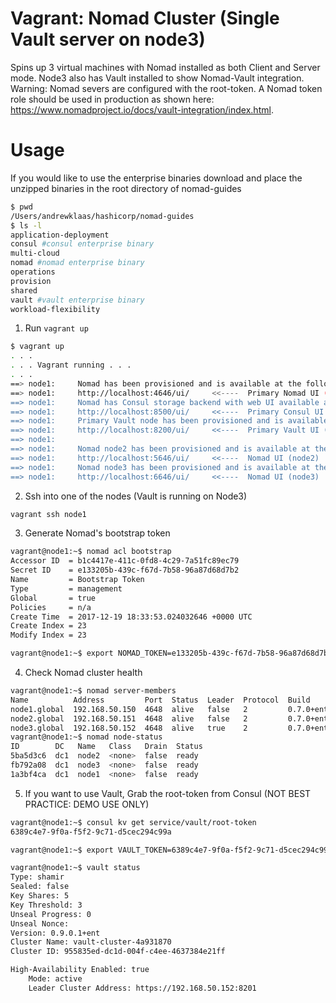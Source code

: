 # Vagrant: Nomad Cluster (Single Vault server on node3)
Spins up 3 virtual machines with Nomad installed as both Client and Server mode. Node3 also has Vault installed to show Nomad-Vault integration. Warning: Nomad severs are configured with the root-token. A Nomad token role should be used in production as shown here: https://www.nomadproject.io/docs/vault-integration/index.html.

# Usage
If you would like to use the enterprise binaries download and place the unzipped binaries in the root directory of nomad-guides

```bash
$ pwd
/Users/andrewklaas/hashicorp/nomad-guides
$ ls -l
application-deployment
consul #consul enterprise binary
multi-cloud
nomad #nomad enterprise binary
operations
provision
shared
vault #vault enterprise binary
workload-flexibility
```

1. Run `vagrant up`
```bash
$ vagrant up
. . . 
. . . Vagrant running . . .
. . .
==> node1:     Nomad has been provisioned and is available at the following web address:
==> node1:     http://localhost:4646/ui/     <<----  Primary Nomad UI (node1)
==> node1:     Nomad has Consul storage backend with web UI available at the following web address:
==> node1:     http://localhost:8500/ui/     <<----  Primary Consul UI (node1)
==> node1:     Primary Vault node has been provisioned and is available at the following web address:
==> node1:     http://localhost:8200/ui/     <<----  Primary Vault UI (node3)
==> node1:
==> node1:     Nomad node2 has been provisioned and is available at the following web address:
==> node1:     http://localhost:5646/ui/     <<----  Nomad UI (node2)
==> node1:     Nomad node3 has been provisioned and is available at the following web address:
==> node1:     http://localhost:6646/ui/     <<----  Nomad UI (node3)


```

2. Ssh into one of the nodes (Vault is running on Node3)
```bash
vagrant ssh node1
```

3. Generate Nomad's bootstrap token
```bash
vagrant@node1:~$ nomad acl bootstrap
Accessor ID  = b1c4417e-411c-0fd8-4c29-7a51fc89ec79
Secret ID    = e133205b-439c-f67d-7b58-96a87d68d7b2
Name         = Bootstrap Token
Type         = management
Global       = true
Policies     = n/a
Create Time  = 2017-12-19 18:33:53.024032646 +0000 UTC
Create Index = 23
Modify Index = 23

vagrant@node1:~$ export NOMAD_TOKEN=e133205b-439c-f67d-7b58-96a87d68d7b2
```

4. Check Nomad cluster health
```bash
vagrant@node1:~$ nomad server-members
Name          Address         Port  Status  Leader  Protocol  Build      Datacenter  Region
node1.global  192.168.50.150  4648  alive   false   2         0.7.0+ent  dc1         global
node2.global  192.168.50.151  4648  alive   false   2         0.7.0+ent  dc1         global
node3.global  192.168.50.152  4648  alive   true    2         0.7.0+ent  dc1         global
vagrant@node1:~$ nomad node-status
ID        DC   Name   Class   Drain  Status
5ba5d3c6  dc1  node2  <none>  false  ready
fb792a08  dc1  node3  <none>  false  ready
1a3bf4ca  dc1  node1  <none>  false  ready
```

5. If you want to use Vault, Grab the root-token from Consul (NOT BEST PRACTICE: DEMO USE ONLY)
```bash
vagrant@node1:~$ consul kv get service/vault/root-token
6389c4e7-9f0a-f5f2-9c71-d5cec294c99a

vagrant@node1:~$ export VAULT_TOKEN=6389c4e7-9f0a-f5f2-9c71-d5cec294c99a

vagrant@node1:~$ vault status
Type: shamir
Sealed: false
Key Shares: 5
Key Threshold: 3
Unseal Progress: 0
Unseal Nonce:
Version: 0.9.0.1+ent
Cluster Name: vault-cluster-4a931870
Cluster ID: 955835ed-dc1d-004f-c4ee-4637384e21ff

High-Availability Enabled: true
	Mode: active
	Leader Cluster Address: https://192.168.50.152:8201

```


